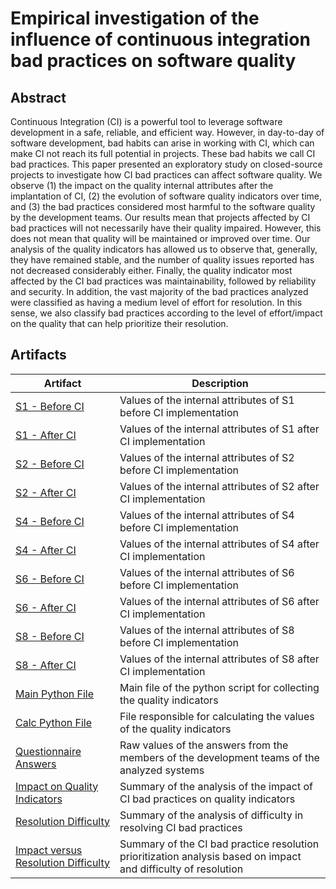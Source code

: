# Empirical investigation of the influence of continuous integration bad practices on software quality

## Abstract
Continuous Integration (CI) is a powerful tool to leverage software development in a safe, reliable, and efficient way. However, in day-to-day of software development, bad habits can arise in working with CI, which can make CI not reach its full potential in projects. These bad habits we call CI bad practices. This paper presented an exploratory study on closed-source projects to investigate how CI bad practices can affect software quality. We observe (1) the impact on the quality internal attributes after the implantation of CI, (2) the evolution of software quality indicators over time, and (3) the bad practices considered most harmful to the software quality by the development teams. Our results mean that projects affected by CI bad practices will not necessarily have their quality impaired. However, this does not mean that quality will be maintained or improved over time. Our analysis of the quality indicators has allowed us to observe that, generally, they have remained stable, and the number of quality issues reported has not decreased considerably either. Finally, the quality indicator most affected by the CI bad practices was maintainability, followed by reliability and security. In addition, the vast majority of the bad practices analyzed were classified as having a medium level of effort for resolution. In this sense, we also classify bad practices according to the level of effort/impact on the quality that can help prioritize their resolution.

## Artifacts

| Artifact  |  Description  |
| ------------------- | ------------------- |
|  [S1 - Before CI](artifacts/s1-before-ci.csv) | Values of the internal attributes of S1 before CI implementation |
|  [S1 - After CI](artifacts/s1-after-ci.csv) | Values of the internal attributes of S1 after CI implementation |
|  [S2 - Before CI](artifacts/s2-before-ci.csv) | Values of the internal attributes of S2 before CI implementation |
|  [S2 - After CI](artifacts/s2-after-ci.csv) | Values of the internal attributes of S2 after CI implementation |
|  [S4 - Before CI](artifacts/s4-before-ci.csv) | Values of the internal attributes of S4 before CI implementation |
|  [S4 - After CI](artifacts/s4-after-ci.csv) | Values of the internal attributes of S4 after CI implementation |
|  [S6 - Before CI](artifacts/s6-before-ci.csv) | Values of the internal attributes of S6 before CI implementation |
|  [S6 - After CI](artifacts/s6-after-ci.csv) | Values of the internal attributes of S6 after CI implementation |
|  [S8 - Before CI](artifacts/s8-before-ci.csv) | Values of the internal attributes of S8 before CI implementation |
|  [S8 - After CI](artifacts/s8-after-ci.csv) | Values of the internal attributes of S8 after CI implementation |
|  [Main Python File](artifacts/main.py) | Main file of the python script for collecting the quality indicators |
|  [Calc Python File](artifacts/calc.py) | File responsible for calculating the values of the quality indicators |
|  [Questionnaire Answers](artifacts/answers.csv) | Raw values of the answers from the members of the development teams of the analyzed systems |
|  [Impact on Quality Indicators](artifacts/quality-indicators-impact.csv) | Summary of the analysis of the impact of CI bad practices on quality indicators |
|  [Resolution Difficulty](artifacts/resolution-difficulty.csv) | Summary of the analysis of difficulty in resolving CI bad practices |
|  [Impact versus Resolution Difficulty](artifacts/impact-vs-difficulty.csv) | Summary of the CI bad practice resolution prioritization analysis based on impact and difficulty of resolution |